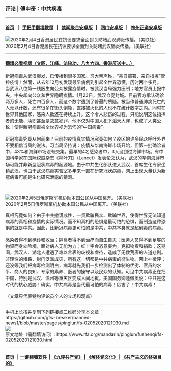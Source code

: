 ### 评论 | 傅申奇：中共病毒
------------------------

#### [首页](https://github.com/gfw-breaker/banned-news1/blob/master/README.md) &nbsp;&nbsp;|&nbsp;&nbsp; [手把手翻墙教程](https://github.com/gfw-breaker/guides/wiki) &nbsp;&nbsp;|&nbsp;&nbsp; [禁闻聚合安卓版](https://github.com/gfw-breaker/bn-android) &nbsp;&nbsp;|&nbsp;&nbsp; [网门安卓版](https://github.com/oGate2/oGate) &nbsp;&nbsp;|&nbsp;&nbsp; [神州正道安卓版](https://github.com/SzzdOgate/update) 



<div id="headerimg">
 <img alt="2020年2月4日香港居民在抗议要求全面封关防堵武汉肺炎传播。（美联社）" src="https://www.rfa.org/mandarin/pinglun/fushenqi/fs-02052020121030.html/AP_20035289052053.jpg/@@images/a563df54-cef6-42fd-8860-3258e21b6e6c.jpeg" title="2020年2月4日香港居民在抗议要求全面封关防堵武汉肺炎传播。（美联社）"/>
 <div id="headerimgcontents">
  <div id="headerimgcaption">
   <span>
    2020年2月4日香港居民在抗议要求全面封关防堵武汉肺炎传播。（美联社）
   </span>
   <!-- zoomattribute -->
  </div>
  <!-- headerimgcaption -->
 </div>
 <!-- headerimagecontents -->
</div>

<hr/>


#### [翻墙必看视频（文昭、江峰、法轮功、八九六四、香港反送中...）](https://github.com/gfw-breaker/banned-news1/blob/master/pages/link3.md)

<div id="storytext">
 <div>
  <div class="slot_header">
  </div>
 </div>
 <p>
  新冠病毒从武汉爆发，已传播到很多国家。习大帝声称，“亲自部署，亲自指挥”管控疫情！然而，从去年12月初发现最早病例到引起全世界恐慌，历时两个多月。当武汉八位第一线医生向公众披露疫情时，被武汉当局强力压制；地方官员上报中央，中央却向公众和世界隐瞒疫情。1月23日，武汉仓促封城。目前官方承认确诊两万多人，死亡四百多人，而这个数字遭到了普遍的质疑。被当作普通肺病死亡的人无以计数，还有很多在街头倒毙，直接被火化的人也不在统计数字之内。同时在世界其他国家，感染人数还在持续上升。这个令人悲伤的过程，只能说明这位指挥者的无能、渎职甚至是故意犯罪，他不仅对中国人犯下滔天大罪，也成了人类公敌！使得新冠病毒被全世界视为恐怖的“中国病毒”。
  <br/>
  <br/>
  新冠病毒究竟从何而来？目前的疫情真实情况究竟如何？疫区的许多民众呼吁外界不要相信当局的说法。习当局坚持说：疫情从华南海鲜市场开始，但第一批确诊者中，43%和海鲜市场没有交集。最早的4名感染者中，3人没到过海鲜市场。有中国科学家在国际权威杂志《柳叶刀》（Lancet）发表论文认为，武汉的华南海鲜市场可能并非新型冠状病毒的起源地。由于中共生化部队进入武汉，首席生化专家坐镇武汉，也由于武汉病毒实验室多年来一直在研究冠状病毒，网上出现大量认为新冠病毒可能是生化研究泄露的猜测。
 </p>
 <p>
  <br/>
  <div class="image-inline captioned" style="width:1669px;">
   <div style="width:1669px;">
    <img alt="2020年2月5日俄罗斯军机协助本国公民从中国离开。（美联社）" src="https://www.rfa.org/mandarin/pinglun/fushenqi/fs-02052020121030.html/AP_20036297494600.jpg" title="2020年2月5日俄罗斯军机协助本国公民从中国离开。（美联社）"/>
   </div>
   <div class="image-caption">
    <span style="width:1669px;">
     2020年2月5日俄罗斯军机协助本国公民从中国离开。（美联社）
    </span>
    <span class="copyright">
    </span>
   </div>
  </div>
 </p>
 <p>
  真相究竟如何？由于中共撒谎成性，一贯欺骗民众、欺骗世界，使得世界无法知道病毒的真相和疫情的实际情况。而不知真相的恐惧是最可怕的恐惧，而制造这种恐惧的就是中共。因此，比新冠病毒更可怕的是中共，中共本身就是超剧毒的病毒。
  <br/>
  <br/>
  感染者得不到确诊和收治；隔离者得不到治疗而自生自灭；医务人员得不到足够的物资而身处险境，面对病人无能为力；红十字会恣意妄为，克扣物资和捐款；这期间，武汉人、湖北人遭遇了难以言表的歧视和虐待，造成了无数荒唐的人道悲剧。非理性的堵路、封门泛滥成灾，所有这一切都是中共病毒的衍生物。网上神微评：还没等我们把病毒检测明白，病毒就先我们一步检测出了体制的优劣、官员的水平、商人的良知、专家的素养、医者的操守以及民众的认知。可见中共病毒正在把中国，特别是武汉、温州等重灾区变成人间地狱。美国国务卿蓬佩奥说：中共是这时代的核心威胁！确实，中共病毒是当代最可怕的病毒！厉害了！中共病毒！
  <br/>
  <br/>
  （文章只代表特约评论员个人的立场和观点）
 </p>
</div>

<hr/>
手机上长按并复制下列链接或二维码分享本文章：<br/>
https://github.com/gfw-breaker/banned-news1/blob/master/pages/pinglun/fs-02052020121030.md <br/>
<a href='https://github.com/gfw-breaker/banned-news1/blob/master/pages/pinglun/fs-02052020121030.md'><img src='https://github.com/gfw-breaker/banned-news1/blob/master/pages/pinglun/fs-02052020121030.md.png'/></a> <br/>
原文地址（需翻墙访问）：https://www.rfa.org/mandarin/pinglun/fushenqi/fs-02052020121030.html


------------------------
#### [首页](https://github.com/gfw-breaker/banned-news1/blob/master/README.md) &nbsp;|&nbsp; [一键翻墙软件](https://github.com/gfw-breaker/nogfw/blob/master/README.md) &nbsp;| [《九评共产党》](https://github.com/gfw-breaker/9ping.md/blob/master/README.md#九评之一评共产党是什么) | [《解体党文化》](https://github.com/gfw-breaker/jtdwh.md/blob/master/README.md) | [《共产主义的终极目的》](https://github.com/gfw-breaker/gczydzjmd.md/blob/master/README.md)


<img src='http://gfw-breaker.win/banned-news/pages/pinglun/fs-02052020121030.md' width='0px' height='0px'/>